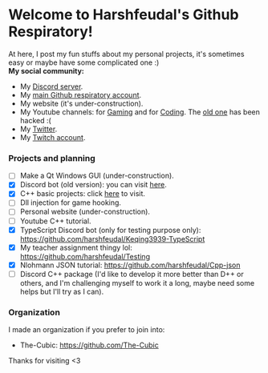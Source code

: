 # Welcome to Harshfeudal's Github Respiratory!

At here, I post my fun stuffs about my personal projects, it's sometimes easy or maybe have some complicated one :)<br />
**My social community:**
- My [Discord server](https://discord.gg/gksRNBTYGB).
- My [main Github respiratory account](https://github.com/harshfeudal).
- My website (it's under-construction).
- My Youtube channels: for [Gaming](https://www.youtube.com/channel/UCnM88rgfYYaN65do-wvWr1w) and for [Coding](https://www.youtube.com/channel/UCh4mfaOFTwHqOMem5b305LA). The [old one](https://www.youtube.com/c/Harshfeudal) has been hacked :(
- My [Twitter](https://twitter.com/harshfeudal0001).
- My [Twitch account](https://www.twitch.tv/harshfeudal).

### Projects and planning
- [ ] Make a Qt Windows GUI (under-construction).
- [x] Discord bot (old version): you can visit [here](https://github.com/harshfeudal/keqing).
- [x] C++ basic projects: click [here](https://github.com/harshfeudal/Cpp-json) to visit.
- [ ] Dll injection for game hooking.
- [ ] Personal website (under-construction).
- [ ] Youtube C++ tutorial.
- [x] TypeScript Discord bot (only for testing purpose only): https://github.com/harshfeudal/Keqing3939-TypeScript
- [x] My teacher assignment thingy lol: https://github.com/harshfeudal/Testing
- [x] Nlohmann JSON tutorial: https://github.com/harshfeudal/Cpp-json
- [ ] Discord C++ package (I'd like to develop it more better than D++ or others, and I'm challenging myself to work it a long, maybe need some helps but I'll try as I can).

### Organization
I made an organization if you prefer to join into:<br />
- The-Cubic: https://github.com/The-Cubic

Thanks for visiting <3
